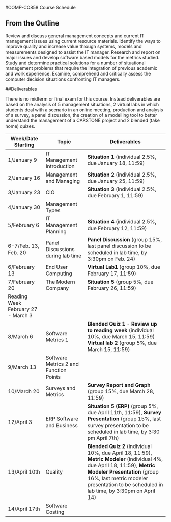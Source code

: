 #COMP-CO858 Course Schedule

## From the Outline

Review and discuss general management concepts and current IT management issues using current resource materials. Identify the ways to improve quality and increase value through systems, models and measurements designed to assist the IT manager. Research and report on major issues and develop software based models for the metrics studied. Study and determine practical solutions for a number of situational management problems that require the integration of previous academic and work experience. Examine, comprehend and critically assess the computer decision situations confronting IT managers.

##Deliverables

There is no midterm or final exam for this course. Instead deliverables are based on the analysis of 5 management situations, 2 virtual labs in which students deal with a scenario in an online meeting, production and analysis of a survey, a panel discussion, the creation of a modelling tool to better understand the management of a CAPSTONE project and 2 blended (take home) quizes.

|Week/Date Starting|Topic|Deliverables|
|----|---|---
|1/January 9|IT Management Introduction|**Situation 1** (individual 2.5%, due January 18, 11:59)|
|2/January 16|Management and Managing|**Situation 2** (individual 2.5%, due January 25, 11:59)|
|3/January 23|CIO|**Situation 3** (individual 2.5%, due February 1, 11:59)|
|4/January 30|Management Types||
|5/February 6|IT Management Planning|**Situation 4** (individual 2.5%, due February 12, 11:59)|
|6-7/Feb. 13, Feb. 20|Panel Discussions during lab time|**Panel Discussion** (group 15%, last panel discussion to be scheduled in lab time, by 3:30pm on Feb. 24)|
|6/February 13|End User Computing|**Virtual Lab1** (group 10%, due February 17, 11:59)|
|7/February 20|The Modern Company|**Situation 5** (group 5%, due February 26, 11:59)|
|Reading Week February 27 - March 3|||
|8/March 6|Software Metrics 1|**Blended Quiz 1 - Review up to reading week** (individual 10%, due March 15, 11:59) **Virtual lab 2** (group 5%, due March 15, 11:59)|
|9/March 13|Software Metrics 2 and Function Points||
|10/March 20|Surveys and Metrics|**Survey Report and Graph** (group 15%, due March 28, 11:59)|
|12/April 3|ERP Software and Business|**Situation 5 (ERP)** (group 5%, due April 11th, 11:59), **Survey Presentation** (group 15%, last survey presentation to be scheduled in lab time, by  3:30 pm April 7th)|
|13/April 10th|Quality|**Blended Quiz 2** (individual 10%, due April 18, 11:59), **Metric Modeler** (individual 4%, due April 18, 11:59), **Metric Modeler Presentation** (group 16%, last metric modeler presentation to be scheduled in lab time, by 3:30pm on April 14)|
|14/April 17th|Software Costing||


